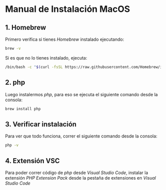 # Manual de Instalación MacOS

## 1. Homebrew

Primero verifica si tienes _Homebrew_ instalado ejecutando:

```bash
brew -v
```

Si es que no lo tienes instalado, ejecuta:

```bash
/bin/bash -c "$(curl -fsSL https://raw.githubusercontent.com/Homebrew/install/HEAD/install.sh)"
```

## 2. php 

Luego instalermos _php_, para eso se ejecuta el siguiente comando desde la consola:

```bash
brew install php
```

## 3. Verificar instalación

Para ver que todo funciona, correr el siguiente comando desde la consola:

```bash
php -v
```
## 4. Extensión VSC

Para poder correr código de _php_ desde _Visual Studio Code_, instalar la extensión _PHP Extension Pack_ desde la pestaña de extensiones en _Visual Studio Code_



